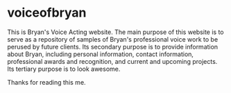 # voiceofbryan
This is Bryan's Voice Acting website.
The main purpose of this website is to serve as a repository of samples of Bryan's professional voice work to be perused by future clients.
Its secondary purpose is to provide information about Bryan, including personal information, contact information, professional awards and recognition, and current and upcoming projects.
Its tertiary purpose is to look awesome.

Thanks for reading this me.

